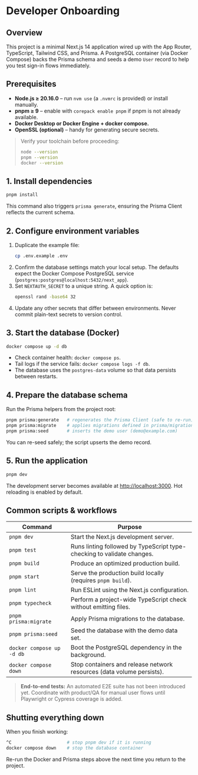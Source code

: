 # Developer Onboarding

## Overview
This project is a minimal Next.js 14 application wired up with the App Router, TypeScript, Tailwind CSS, and Prisma. A PostgreSQL container (via Docker Compose) backs the Prisma schema and seeds a demo `User` record to help you test sign-in flows immediately.

## Prerequisites
- **Node.js ≥ 20.16.0** – run `nvm use` (a `.nvmrc` is provided) or install manually.
- **pnpm ≥ 9** – enable with `corepack enable pnpm` if pnpm is not already available.
- **Docker Desktop or Docker Engine + docker compose.**
- **OpenSSL (optional)** – handy for generating secure secrets.

> Verify your toolchain before proceeding:
> ```bash
> node --version
> pnpm --version
> docker --version
> ```

## 1. Install dependencies
```bash
pnpm install
```
This command also triggers `prisma generate`, ensuring the Prisma Client reflects the current schema.

## 2. Configure environment variables
1. Duplicate the example file:
   ```bash
   cp .env.example .env
   ```
2. Confirm the database settings match your local setup. The defaults expect the Docker Compose PostgreSQL service (`postgres:postgres@localhost:5432/next_app`).
3. Set `NEXTAUTH_SECRET` to a unique string. A quick option is:
   ```bash
   openssl rand -base64 32
   ```
4. Update any other secrets that differ between environments. Never commit plain-text secrets to version control.

## 3. Start the database (Docker)
```bash
docker compose up -d db
```
- Check container health: `docker compose ps`.
- Tail logs if the service fails: `docker compose logs -f db`.
- The database uses the `postgres-data` volume so that data persists between restarts.

## 4. Prepare the database schema
Run the Prisma helpers from the project root:
```bash
pnpm prisma:generate   # regenerates the Prisma Client (safe to re-run)
pnpm prisma:migrate    # applies migrations defined in prisma/migrations
pnpm prisma:seed       # inserts the demo user (demo@example.com)
```
You can re-seed safely; the script upserts the demo record.

## 5. Run the application
```bash
pnpm dev
```
The development server becomes available at <http://localhost:3000>. Hot reloading is enabled by default.

## Common scripts & workflows
| Command | Purpose |
| --- | --- |
| `pnpm dev` | Start the Next.js development server. |
| `pnpm test` | Runs linting followed by TypeScript type-checking to validate changes. |
| `pnpm build` | Produce an optimized production build. |
| `pnpm start` | Serve the production build locally (requires `pnpm build`). |
| `pnpm lint` | Run ESLint using the Next.js configuration. |
| `pnpm typecheck` | Perform a project-wide TypeScript check without emitting files. |
| `pnpm prisma:migrate` | Apply Prisma migrations to the database. |
| `pnpm prisma:seed` | Seed the database with the demo data set. |
| `docker compose up -d db` | Boot the PostgreSQL dependency in the background. |
| `docker compose down` | Stop containers and release network resources (data volume persists). |

> **End-to-end tests:** An automated E2E suite has not been introduced yet. Coordinate with product/QA for manual user flows until Playwright or Cypress coverage is added.

## Shutting everything down
When you finish working:
```bash
^C                     # stop pnpm dev if it is running
docker compose down    # stop the database container
```
Re-run the Docker and Prisma steps above the next time you return to the project.
